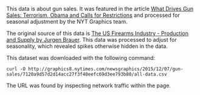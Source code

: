 This data is about gun sales. It was featured in the article [What Drives Gun Sales: Terrorism,
Obama and Calls for Restrictions](http://www.nytimes.com/interactive/2015/12/10/us/gun-sales-terrorism-obama-restrictions.html?_r=0) and processed for seasonal adjustment by the NYT Graphics team.

The original source of this data is [The US Firearms Industry - Production and Supply by Jurgen Brauer](http://www.smallarmssurvey.org/fileadmin/docs/F-Working-papers/SAS-WP14-US-Firearms-Industry.pdf). This data was processed to adjust for seasonality, which revealed spikes otherwise hidden in the data.

This dataset was downloaded with the following command:

```
curl -O http://graphics8.nytimes.com/newsgraphics/2015/12/07/gun-sales/7120a9d57d2d14acc27f3f40eefc69d3ee793b80/all-data.csv
```

The URL was found by inspecting network traffic within the page.
